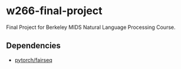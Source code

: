 # w266-final-project
Final Project for Berkeley MIDS Natural Language Processing Course.

## Dependencies
- [pytorch/fairseq](https://github.com/pytorch/fairseq/tree/master/examples/stories)
